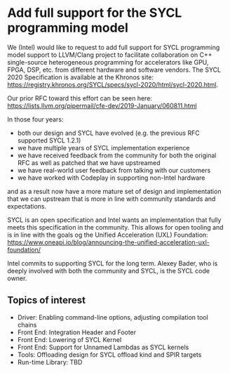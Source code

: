 # Add full support for the SYCL programming model

We (Intel) would like to request to add full support for SYCL programming model support to LLVM/Clang project to facilitate collaboration on C++ single-source heterogeneous programming for accelerators like GPU, FPGA, DSP, etc. from different hardware and software vendors. The SYCL 2020 Specification is available at the Khronos site: https://registry.khronos.org/SYCL/specs/sycl-2020/html/sycl-2020.html.

Our prior RFC toward this effort can be seen here: https://lists.llvm.org/pipermail/cfe-dev/2019-January/060811.html

In those four years: 
* both our design and SYCL have evolved (e.g. the previous RFC supported SYCL 1.2.1)
* we have multiple years of SYCL implementation experience
* we have received feedback from the community for both the original RFC as well as patched that we have upstreamed
* we have real-world user feedback from talking with our customers
* we have worked with Codeplay in supporting non-Intel hardware

and as a result now have a more mature set of design and implementation that we can upstream that is more in line with community standards and expectations.

SYCL is an open specification and Intel wants an implementation that fully meets this specification in the community.  This allows for open tooling and is in line with the goals og the Unified Acceleration (UXL) Foundation: https://www.oneapi.io/blog/announcing-the-unified-acceleration-uxl-foundation/

Intel commits to supporting SYCL for the long term.  Alexey Bader, who is deeply involved with both the community and SYCL, is the SYCL code owner.

## Topics of interest

* Driver: Enabling command-line options, adjusting compilation tool chains
* Front End: Integration Header and Footer 
* Front End: Lowering of SYCL Kernel
* Front End: Support for Unnamed Lambdas as SYCL kernels
* Tools: Offloading design for SYCL offload kind and SPIR targets
* Run-time Library: TBD
